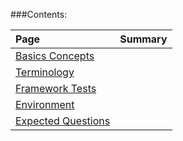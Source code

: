 ###Contents: 

| Page | Summary |
|:---- |:------- |
[Basics Concepts](Project-Information/Concepts) | 
[Terminology](Project-Information/Terminology) |
[Framework Tests](Project-Information/Framework-Tests) |
[Environment](Project-Information/Environment) |
[Expected Questions](Project-Information/Expected-Questions) |
